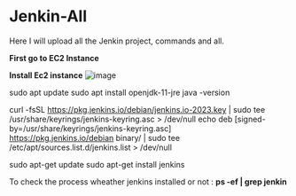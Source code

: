 # Jenkin-All
Here I will upload all the Jenkin project, commands and all.

**First go to EC2 Instance**

**Install Ec2 instance**
![image](https://github.com/subha152/Jenkin-All/assets/51635202/38f513ac-4533-4bcc-b100-124c76449df0)




sudo apt update
sudo apt install openjdk-11-jre
java -version

curl -fsSL https://pkg.jenkins.io/debian/jenkins.io-2023.key | sudo tee \
  /usr/share/keyrings/jenkins-keyring.asc > /dev/null
echo deb [signed-by=/usr/share/keyrings/jenkins-keyring.asc] \
  https://pkg.jenkins.io/debian binary/ | sudo tee \
  /etc/apt/sources.list.d/jenkins.list > /dev/null


sudo apt-get update
sudo apt-get install jenkins

To check the process wheather jenkins installed or not : **ps -ef | grep jenkin**
